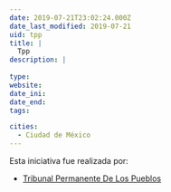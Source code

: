```yaml
---
date: 2019-07-21T23:02:24.000Z
date_last_modified: 2019-07-21
uid: tpp
title: |
  Tpp
description: |
  
type: 
website: 
date_ini: 
date_end: 
tags:

cities: 
  - Ciudad de México
---
```


Esta iniciativa fue realizada por:

- [Tribunal Permanente De Los Pueblos](/organizaciones/tribunal-permanente-de-los-pueblos)
